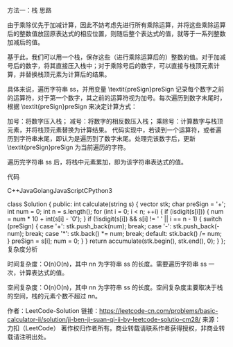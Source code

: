 方法一：栈
思路

由于乘除优先于加减计算，因此不妨考虑先进行所有乘除运算，并将这些乘除运算后的整数值放回原表达式的相应位置，则随后整个表达式的值，就等于一系列整数加减后的值。

基于此，我们可以用一个栈，保存这些（进行乘除运算后的）整数的值。对于加减号后的数字，将其直接压入栈中；对于乘除号后的数字，可以直接与栈顶元素计算，并替换栈顶元素为计算后的结果。

具体来说，遍历字符串 ss，并用变量 \textit{preSign}preSign 记录每个数字之前的运算符，对于第一个数字，其之前的运算符视为加号。每次遍历到数字末尾时，根据 \textit{preSign}preSign 来决定计算方式：

加号：将数字压入栈；
减号：将数字的相反数压入栈；
乘除号：计算数字与栈顶元素，并将栈顶元素替换为计算结果。
代码实现中，若读到一个运算符，或者遍历到字符串末尾，即认为是遍历到了数字末尾。处理完该数字后，更新 \textit{preSign}preSign 为当前遍历的字符。

遍历完字符串 ss 后，将栈中元素累加，即为该字符串表达式的值。

代码

C++JavaGolangJavaScriptCPython3

class Solution {
public:
    int calculate(string s) {
        vector<int> stk;
        char preSign = '+';
        int num = 0;
        int n = s.length();
        for (int i = 0; i < n; ++i) {
            if (isdigit(s[i])) {
                num = num * 10 + int(s[i] - '0');
            }
            if (!isdigit(s[i]) && s[i] != ' ' || i == n - 1) {
                switch (preSign) {
                    case '+':
                        stk.push_back(num);
                        break;
                    case '-':
                        stk.push_back(-num);
                        break;
                    case '*':
                        stk.back() *= num;
                        break;
                    default:
                        stk.back() /= num;
                }
                preSign = s[i];
                num = 0;
            }
        }
        return accumulate(stk.begin(), stk.end(), 0);
    }
};
复杂度分析

时间复杂度：O(n)O(n)，其中 nn 为字符串 ss 的长度。需要遍历字符串 ss 一次，计算表达式的值。

空间复杂度：O(n)O(n)，其中 nn 为字符串 ss 的长度。空间复杂度主要取决于栈的空间，栈的元素个数不超过 nn。

作者：LeetCode-Solution
链接：https://leetcode-cn.com/problems/basic-calculator-ii/solution/ji-ben-ji-suan-qi-ii-by-leetcode-solutio-cm28/
来源：力扣（LeetCode）
著作权归作者所有。商业转载请联系作者获得授权，非商业转载请注明出处。